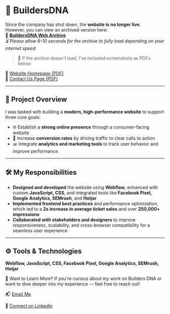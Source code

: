 # 🧬 **BuildersDNA**

Since the company has shut down, the **website is no longer live**.  
However, you can view an archived version here:  
🔗 **[BuildersDNA Web Archive](https://web.archive.org/web/20240522114427/https://www.buildersdna.com/)**  
*⏳ Please allow 6–10 seconds for the archive to fully load depending on your internet speed.*

> 📎 If the archive doesn’t load, I’ve included screenshots as PDFs below:

📄 [Website Homepage (PDF)](https://github.com/user-attachments/files/18970571/BuildersDNA_WebArchive.pdf)  
📄 [Contact Us Page (PDF)](https://github.com/user-attachments/files/18970608/BuildersDNA_ContactUsPage_WebArchive.pdf)

---

## 🧠 **Project Overview**

I was tasked with building a **modern, high-performance website** to support three core goals:

- 🌐 Establish a **strong online presence** through a consumer-facing website  
- 🎯 Increase **conversion rates** by driving traffic to clear calls to action  
- 📊 Integrate **analytics and marketing tools** to track user behavior and improve performance

---

## 🛠️ **My Responsibilities**

- **Designed and developed** the website using **Webflow**, enhanced with custom **JavaScript, CSS**, and integrated tools like **Facebook Pixel, Google Analytics, SEMrush**, and **Hotjar**  
- **Implemented frontend best practices** and performance optimization, which led to a **2x increase in average ticket sales** and over **250,000+ impressions**  
- **Collaborated with stakeholders and designers** to improve responsiveness, scalability, and cross-browser compatibility for a seamless user experience

---

## ⚙️ **Tools & Technologies**

**Webflow, JavaScript, CSS, Facebook Pixel, Google Analytics, SEMrush, Hotjar**

🤝 Want to Learn More? If you're curious about my work on Builders DNA or want to dive deeper into my experience — feel free to reach out!

📬 [Email Me](mailto:hey@armandohimself.com)  

💼 [Connect on LinkedIn](https://www.linkedin.com/in/armandoarteaga/)  
